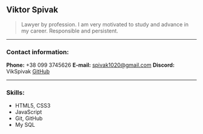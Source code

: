 ## Viktor Spivak

> Lawyer by profession. I am very motivated to study and advance in my career. Responsible and persistent.

---

### Contact information:

**Phone:** +38 099 3745626
**E-mail:** spivak1020@gmail.com
**Discord:** VikSpivak
[GitHub](https://github.com/VikSpivak)

---

### Skills:

- HTML5, CSS3
- JavaScript
- Git, GitHub
- My SQL
